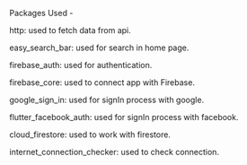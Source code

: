   Packages Used - 
  
  http: used to fetch data from api.
  
  easy_search_bar: used for search in home page.
  
  firebase_auth: used for authentication.
  
  firebase_core: used to connect app with Firebase.
  
  google_sign_in: used for signIn process with google.
  
  flutter_facebook_auth: used for signIn process with facebook.
  
  cloud_firestore: used to work with firestore.
  
  internet_connection_checker: used to check connection.
